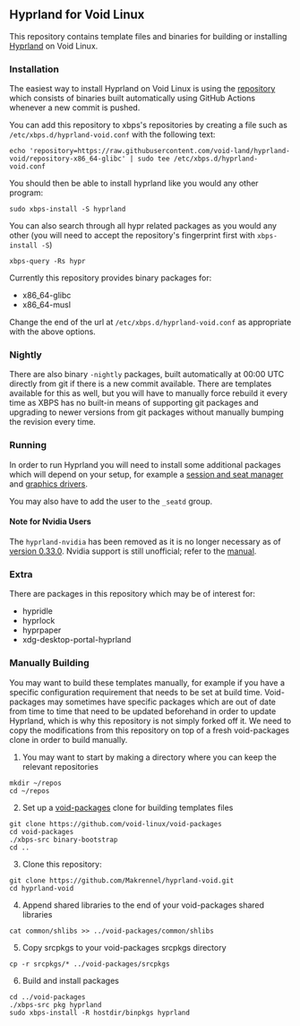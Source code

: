 ## Hyprland for Void Linux

This repository contains template files and binaries for building or installing [Hyprland](https://github.com/hyprwm/Hyprland) on Void Linux.

### Installation

The easiest way to install Hyprland on Void Linux is using the [repository](https://github.com/Makrennel/hyprland-void/tree/repository-x86_64-glibc) which consists of binaries built automatically using GitHub Actions whenever a new commit is pushed.

You can add this repository to xbps's repositories by creating a file such as `/etc/xbps.d/hyprland-void.conf` with the following text:

```
echo 'repository=https://raw.githubusercontent.com/void-land/hyprland-void/repository-x86_64-glibc' | sudo tee /etc/xbps.d/hyprland-void.conf
```

You should then be able to install hyprland like you would any other program:

```
sudo xbps-install -S hyprland
```

You can also search through all hypr related packages as you would any other (you will need to accept the repository's fingerprint first with `xbps-install -S`)

```
xbps-query -Rs hypr
```

Currently this repository provides binary packages for:

- x86_64-glibc
- x86_64-musl

Change the end of the url at `/etc/xbps.d/hyprland-void.conf` as appropriate with the above options.

### Nightly

There are also binary `-nightly` packages, built automatically at 00:00 UTC directly from git if there is a new commit available. There are templates available for this as well, but you will have to manually force rebuild it every time as XBPS has no built-in means of supporting git packages and upgrading to newer versions from git packages without manually bumping the revision every time.

### Running

In order to run Hyprland you will need to install some additional packages which will depend on your setup, for example a [session and seat manager](https://docs.voidlinux.org/config/session-management.html) and [graphics drivers](https://docs.voidlinux.org/config/graphical-session/graphics-drivers/index.html).

You may also have to add the user to the `_seatd` group.

#### Note for Nvidia Users

The `hyprland-nvidia` has been removed as it is no longer necessary as of [version 0.33.0](https://github.com/hyprwm/Hyprland/releases/tag/v0.33.0). Nvidia support is still unofficial; refer to the [manual](https://wiki.hyprland.org/hyprland-wiki/pages/Nvidia/).

### Extra
There are packages in this repository which may be of interest for:

- hypridle
- hyprlock
- hyprpaper
- xdg-desktop-portal-hyprland


### Manually Building

You may want to build these templates manually, for example if you have a specific configuration requirement that needs to be set at build time. Void-packages may sometimes have specific packages which are out of date from time to time that need to be updated beforehand in order to update Hyprland, which is why this repository is not simply forked off it. We need to copy the modifications from this repository on top of a fresh void-packages clone in order to build manually.

1) You may want to start by making a directory where you can keep the relevant repositories

```
mkdir ~/repos
cd ~/repos
```

2) Set up a [void-packages](https://github.com/void-linux/void-packages) clone for building templates files

```
git clone https://github.com/void-linux/void-packages
cd void-packages
./xbps-src binary-bootstrap
cd ..
```

3) Clone this repository:

```
git clone https://github.com/Makrennel/hyprland-void.git
cd hyprland-void
```

4) Append shared libraries to the end of your void-packages shared libraries

```
cat common/shlibs >> ../void-packages/common/shlibs
```

5) Copy srcpkgs to your void-packages srcpkgs directory

```
cp -r srcpkgs/* ../void-packages/srcpkgs
```

6) Build and install packages

```
cd ../void-packages
./xbps-src pkg hyprland
sudo xbps-install -R hostdir/binpkgs hyprland
```

